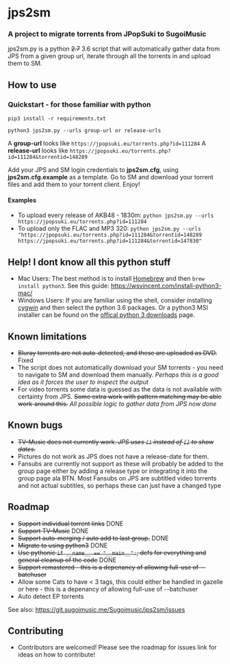 # jps2sm

### A project to migrate torrents from JPopSuki to SugoiMusic

jps2sm.py is a python ~~2.7~~ 3.6 script that will automatically gather data from JPS from a given group url, iterate through all the torrents in and upload them to SM.

## How to use
### Quickstart - for those familiar with python
``pip3 install -r requirements.txt``

``python3 jps2sm.py --urls group-url or release-urls``

A **group-url** looks like `https://jpopsuki.eu/torrents.php?id=111284`
A **release-url** looks like `https://jpopsuki.eu/torrents.php?id=111284&torrentid=148289`

Add your JPS and SM login credentials to **jps2sm.cfg**, using **jps2sm.cfg.example** as a template.
Go to SM and download your torrent files and add them to your torrent client. Enjoy!
#### Examples
* To upload every release of AKB48 - 1830m:
`python jps2sm.py --urls https://jpopsuki.eu/torrents.php?id=111284`
* To upload only the FLAC and MP3 320:
`python jps2sm.py --urls "https://jpopsuki.eu/torrents.php?id=111284&torrentid=148289 https://jpopsuki.eu/torrents.php?id=111284&torrentid=147830"`

## Help! I dont know all this python stuff
* Mac Users: The best method is to install [Homebrew](https://brew.sh) and then `brew install python3`. See this guide: https://wsvincent.com/install-python3-mac/
* Windows Users: If you are familiar using the shell, consider installing [cygwin](https://cygwin.com/install.html) and then select the python 3.6 packages. Or a python3 MSI installer can be found on the [offical python 3 downloads](https://www.python.org/downloads/windows/) page.

## Known limitations
* ~~Bluray torrents are not auto-detected, and these are uploaded as DVD.~~ Fixed
* The script does not automatically download your SM torrents - you need to navigate to SM and download them manually. *Perhaps this is a good idea as it forces the user to inspect the output*
* For video torrents some data is guessed as the data is not available with certainty from JPS. ~~Some extra work with pattern matching may be able work-around this.~~ *All possible logic to gather data from JPS now done*

## Known bugs
* ~~TV-Music does not currently work. *JPS uses `()` instead of `[]` to show dates.*~~
* Pictures do not work as JPS does not have a release-date for them.
* Fansubs are currently not support as these will probably be added to the group page either by adding a release type or integrating it into the group page ala BTN. Most Fansubs on JPS are subtitled video torrents and not actual subtitles, so perhaps these can just have a changed type

## Roadmap
* ~~Support individual torrent links~~ DONE
* ~~Support TV-Music~~ DONE
* ~~Support auto-merging / auto add to last group.~~ DONE
* ~~Migrate to using python3~~ DONE
* ~~Use pythonic `if __name__ == "__main__":`, defs for everything and general cleanup of the code~~ DONE
* ~~Support remastered - this is a depenancy of allowing full-use of --batchuser~~
* Allow some Cats to have < 3 tags, this could either be handled in gazelle or here - this is a depenancy of allowing full-use of --batchuser
* Auto detect EP torrents

See also: https://git.sugoimusic.me/Sugoimusic/jps2sm/issues

## Contributing
* Contributors are welcomed! Please see the roadmap for issues link for ideas on how to contribute!
